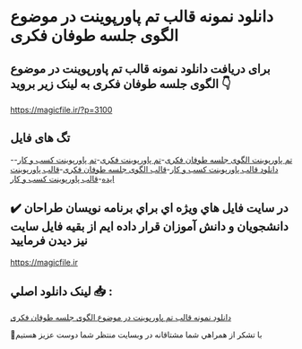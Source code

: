 # دانلود نمونه قالب تم پاورپوینت در موضوع الگوی جلسه طوفان فکری

## برای دریافت دانلود نمونه قالب تم پاورپوینت در موضوع الگوی جلسه طوفان فکری به لینک زیر بروید 👇

https://magicfile.ir/?p=3100

## تگ های فایل

-[تم پاورپوینت الگوی جلسه طوفان فکری](https://magicfile.ir/product/%d9%82%d8%a7%d9%84%d8%a8-%d8%aa%d9%85-%d9%be%d8%a7%d9%88%d8%b1%d9%be%d9%88%db%8c%d9%86%d8%aa-%d9%85%d9%88%d8%b6%d9%88%d8%b9-%d8%a7%d9%84%da%af%d9%88%db%8c-%d8%ac%d9%84%d8%b3%d9%87-%d8%b7%d9%88%d9%81%d8%a7%d9%86-%d9%81%da%a9%d8%b1%db%8c/)-[تم پاورپوینت فکری](https://magicfile.ir/product/%d9%82%d8%a7%d9%84%d8%a8-%d8%aa%d9%85-%d9%be%d8%a7%d9%88%d8%b1%d9%be%d9%88%db%8c%d9%86%d8%aa-%d9%85%d9%88%d8%b6%d9%88%d8%b9-%d8%a7%d9%84%da%af%d9%88%db%8c-%d8%ac%d9%84%d8%b3%d9%87-%d8%b7%d9%88%d9%81%d8%a7%d9%86-%d9%81%da%a9%d8%b1%db%8c/)-[تم پاورپوینت کسب و کار](https://magicfile.ir/product/%d9%82%d8%a7%d9%84%d8%a8-%d8%aa%d9%85-%d9%be%d8%a7%d9%88%d8%b1%d9%be%d9%88%db%8c%d9%86%d8%aa-%d9%85%d9%88%d8%b6%d9%88%d8%b9-%d8%a7%d9%84%da%af%d9%88%db%8c-%d8%ac%d9%84%d8%b3%d9%87-%d8%b7%d9%88%d9%81%d8%a7%d9%86-%d9%81%da%a9%d8%b1%db%8c/)-[دانلود قالب پاورپوینت کسب و کار](https://magicfile.ir/product/%d9%82%d8%a7%d9%84%d8%a8-%d8%aa%d9%85-%d9%be%d8%a7%d9%88%d8%b1%d9%be%d9%88%db%8c%d9%86%d8%aa-%d9%85%d9%88%d8%b6%d9%88%d8%b9-%d8%a7%d9%84%da%af%d9%88%db%8c-%d8%ac%d9%84%d8%b3%d9%87-%d8%b7%d9%88%d9%81%d8%a7%d9%86-%d9%81%da%a9%d8%b1%db%8c/)-[قالب الگوی جلسه طوفان فکری](https://magicfile.ir/product/%d9%82%d8%a7%d9%84%d8%a8-%d8%aa%d9%85-%d9%be%d8%a7%d9%88%d8%b1%d9%be%d9%88%db%8c%d9%86%d8%aa-%d9%85%d9%88%d8%b6%d9%88%d8%b9-%d8%a7%d9%84%da%af%d9%88%db%8c-%d8%ac%d9%84%d8%b3%d9%87-%d8%b7%d9%88%d9%81%d8%a7%d9%86-%d9%81%da%a9%d8%b1%db%8c/)-[قالب پاورپوینت ایده](https://magicfile.ir/product/%d9%82%d8%a7%d9%84%d8%a8-%d8%aa%d9%85-%d9%be%d8%a7%d9%88%d8%b1%d9%be%d9%88%db%8c%d9%86%d8%aa-%d9%85%d9%88%d8%b6%d9%88%d8%b9-%d8%a7%d9%84%da%af%d9%88%db%8c-%d8%ac%d9%84%d8%b3%d9%87-%d8%b7%d9%88%d9%81%d8%a7%d9%86-%d9%81%da%a9%d8%b1%db%8c/)-[قالب پاورپوینت کسب و کار](https://magicfile.ir/product/%d9%82%d8%a7%d9%84%d8%a8-%d8%aa%d9%85-%d9%be%d8%a7%d9%88%d8%b1%d9%be%d9%88%db%8c%d9%86%d8%aa-%d9%85%d9%88%d8%b6%d9%88%d8%b9-%d8%a7%d9%84%da%af%d9%88%db%8c-%d8%ac%d9%84%d8%b3%d9%87-%d8%b7%d9%88%d9%81%d8%a7%d9%86-%d9%81%da%a9%d8%b1%db%8c/)

## ✔️ در سايت فايل هاي ويژه اي براي برنامه نويسان طراحان دانشجويان و دانش آموزان قرار داده ايم از بقيه فايل سايت نيز ديدن فرماييد

https://magicfile.ir


## لينک دانلود اصلي 📥 :

[دانلود نمونه قالب تم پاورپوینت در موضوع الگوی جلسه طوفان فکری](https://magicfile.ir/product/%d9%82%d8%a7%d9%84%d8%a8-%d8%aa%d9%85-%d9%be%d8%a7%d9%88%d8%b1%d9%be%d9%88%db%8c%d9%86%d8%aa-%d9%85%d9%88%d8%b6%d9%88%d8%b9-%d8%a7%d9%84%da%af%d9%88%db%8c-%d8%ac%d9%84%d8%b3%d9%87-%d8%b7%d9%88%d9%81%d8%a7%d9%86-%d9%81%da%a9%d8%b1%db%8c/) 


🙏با تشکر از همراهي شما مشتاقانه در وبسایت منتظر شما دوست عزیز هستیم

